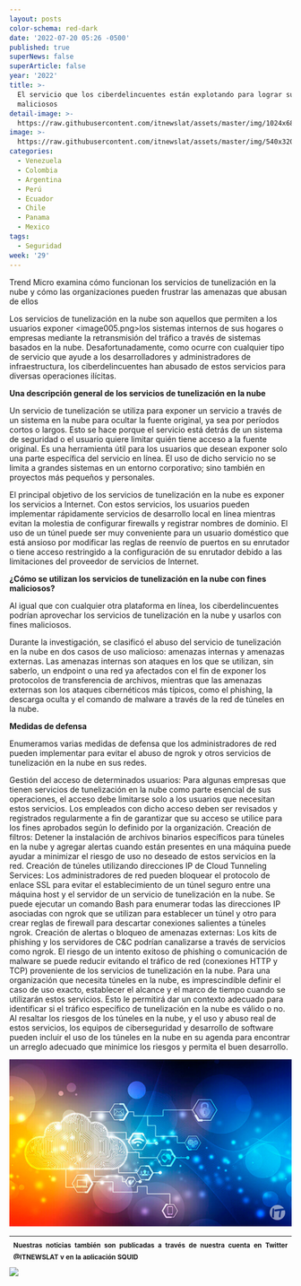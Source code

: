 ```yaml
---
layout: posts
color-schema: red-dark
date: '2022-07-20 05:26 -0500'
published: true
superNews: false
superArticle: false
year: '2022'
title: >-
  El servicio que los ciberdelincuentes están explotando para lograr sus fines
  maliciosos 
detail-image: >-
  https://raw.githubusercontent.com/itnewslat/assets/master/img/1024x680/tunel-en-la-nube-g.jpg
image: >-
  https://raw.githubusercontent.com/itnewslat/assets/master/img/540x320/tunel-en-la-nube-p.jpg
categories:
  - Venezuela
  - Colombia
  - Argentina
  - Perú
  - Ecuador
  - Chile
  - Panama
  - Mexico
tags:
  - Seguridad
week: '29'
---
```

Trend Micro examina cómo funcionan los servicios de tunelización en la nube y cómo las organizaciones pueden frustrar las amenazas que abusan de ellos
 
Los servicios de tunelización en la nube son aquellos que permiten a los usuarios exponer <image005.png>los sistemas internos de sus hogares o empresas mediante la retransmisión del tráfico a través de sistemas basados en la nube. Desafortunadamente, como ocurre con cualquier tipo de servicio que ayude a los desarrolladores y administradores de infraestructura, los ciberdelincuentes han abusado de estos servicios para diversas operaciones ilícitas.
 
**Una descripción general de los servicios de tunelización en la nube**
 
Un servicio de tunelización se utiliza para exponer un servicio a través de un sistema en la nube para ocultar la fuente original, ya sea por períodos cortos o largos. Esto se hace porque el servicio está detrás de un sistema de seguridad o el usuario quiere limitar quién tiene acceso a la fuente original. Es una herramienta útil para los usuarios que desean exponer solo una parte específica del servicio en línea. El uso de dicho servicio no se limita a grandes sistemas en un entorno corporativo; sino también en proyectos más pequeños y personales. 
 
El principal objetivo de los servicios de tunelización en la nube es exponer los servicios a Internet. Con estos servicios, los usuarios pueden implementar rápidamente servicios de desarrollo local en línea mientras evitan la molestia de configurar firewalls y registrar nombres de dominio. El uso de un túnel puede ser muy conveniente para un usuario doméstico que está ansioso por modificar las reglas de reenvío de puertos en su enrutador o tiene acceso restringido a la configuración de su enrutador debido a las limitaciones del proveedor de servicios de Internet. 
 
**¿Cómo se utilizan los servicios de tunelización en la nube con fines maliciosos?**
 
Al igual que con cualquier otra plataforma en línea, los ciberdelincuentes podrían aprovechar los servicios de tunelización en la nube y usarlos con fines maliciosos. 
 
Durante la investigación, se clasificó el abuso del servicio de tunelización en la nube en dos casos de uso malicioso: amenazas internas y amenazas externas. Las amenazas internas son ataques en los que se utilizan, sin saberlo, un endpoint o una red ya afectados con el fin de exponer los protocolos de transferencia de archivos, mientras que las amenazas externas son los ataques cibernéticos más típicos, como el phishing, la descarga oculta y el comando de malware a través de la red de túneles en la nube.
 
**Medidas de defensa**
 
Enumeramos varias medidas de defensa que los administradores de red pueden implementar para evitar el abuso de ngrok y otros servicios de tunelización en la nube en sus redes.

Gestión del acceso de determinados usuarios: Para algunas empresas que tienen servicios de tunelización en la nube como parte esencial de sus operaciones, el acceso debe limitarse solo a los usuarios que necesitan estos servicios. Los empleados con dicho acceso deben ser revisados y registrados regularmente a fin de garantizar que su acceso se utilice para los fines aprobados según lo definido por la organización.
Creación de filtros: Detener la instalación de archivos binarios específicos para túneles en la nube y agregar alertas cuando están presentes en una máquina puede ayudar a minimizar el riesgo de uso no deseado de estos servicios en la red.
Creación de túneles utilizando direcciones IP de Cloud Tunneling Services: Los administradores de red pueden bloquear el protocolo de enlace SSL para evitar el establecimiento de un túnel seguro entre una máquina host y el servidor de un servicio de tunelización en la nube. Se puede ejecutar un comando Bash para enumerar todas las direcciones IP asociadas con ngrok que se utilizan para establecer un túnel y otro para crear reglas de firewall para descartar conexiones salientes a túneles ngrok.
Creación de alertas o bloqueo de amenazas externas: Los kits de phishing y los servidores de C&C podrían canalizarse a través de servicios como ngrok. El riesgo de un intento exitoso de phishing o comunicación de malware se puede reducir evitando el tráfico de red (conexiones HTTP y TCP) proveniente de los servicios de tunelización en la nube.
Para una organización que necesita túneles en la nube, es imprescindible definir el caso de uso exacto, establecer el alcance y el marco de tiempo cuando se utilizarán estos servicios. Esto le permitirá dar un contexto adecuado para identificar si el tráfico específico de tunelización en la nube es válido o no. Al resaltar los riesgos de los túneles en la nube, y el uso y abuso real de estos servicios, los equipos de ciberseguridad y desarrollo de software pueden incluir el uso de los túneles en la nube en su agenda para encontrar un arreglo adecuado que minimice los riesgos y permita el buen desarrollo. 

![](https://raw.githubusercontent.com/itnewslat/assets/master/img/540x320/tunel-en-la-nube-p.jpg)

<table style="height: 42px;" width="569">
<tbody>
<tr>
<td style="text-align: justify;"><sub><strong>Nuestras noticias también son publicadas a través de nuestra cuenta en Twitter <a href="https://twitter.com/itnewslat?lang=es">@ITNEWSLAT</a> y en la aplicación <a href="https://squidapp.co/en/">SQUID</a></strong></sub></td>
</tr>
</tbody>
</table>

<img src="https://tracker.metricool.com/c3po.jpg?hash=56f88a41e39ab42c063cc51676587a04"/>